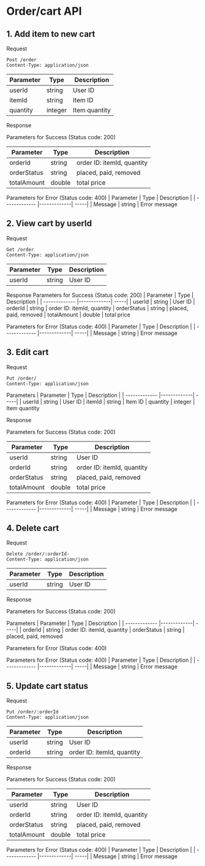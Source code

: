 # Order/cart API

## 1. Add item to new cart
Request
```
Post /order
Content-Type: application/json
```

| Parameter        | Type           | Description  |
| ------------- |-------------| -----|
| userId   | string  | User ID
| itemId    | string  | Item ID
| quantity     | integer  | Item quantity

Response

Parameters for Success (Status code: 200)

| Parameter        | Type           | Description  |
| ------------- |-------------| -----|
| orderId   | string  | order ID: itemId, quantity
| orderStatus    | string  | placed, paid, removed
| totalAmount     | double  | total price


Parameters for Error (Status code: 400)
| Parameter        | Type           | Description  |
| ------------- |-------------| -----|
| Message   | string  | Error message 
 
## 2. View cart by userId
Request
```
Get /order
Content-Type: application/json
```

| Parameter        | Type           | Description  |
| ------------- |-------------| -----|
| userId   | string  | User ID

Response
Parameters for Success (Status code: 200)
| Parameter        | Type           | Description  |
| ------------- |-------------| -----|
| userId   | string  | User ID
| orderId   | string  | order ID: itemId, quantity
| orderStatus    | string  | placed, paid, removed
| totalAmount     | double  | total price

Parameters for Error (Status code: 400)
| Parameter        | Type           | Description  |
| ------------- |-------------| -----|
| Message   | string  | Error message 
 

## 3. Edit cart
Request
```
Put /order/
Content-Type: application/json
```
Parameters
| Parameter        | Type           | Description  |
| ------------- |-------------| -----|
| userId   | string  | User ID
| itemId    | string  | Item ID
| quantity     | integer  | Item quantity

Response

Parameters for Success (Status code: 200)

| Parameter        | Type           | Description  |
| ------------- |-------------| -----|
| userId   | string  | User ID
| orderId   | string  | order ID: itemId, quantity
| orderStatus    | string  | placed, paid, removed
| totalAmount     | double  | total price

Parameters for Error (Status code: 400)
| Parameter        | Type           | Description  |
| ------------- |-------------| -----|
| Message   | string  | Error message 


## 4. Delete cart
Request
```
Delete /order/:orderId-
Content-Type: application/json
```

| Parameter        | Type           | Description  |
| ------------- |-------------| -----|
| userId   | string  | User ID

Response

Parameters for Success (Status code: 200)

Parameters
| Parameter        | Type           | Description  |
| ------------- |-------------| -----|
| orderId   | string  | order ID: itemId, quantity
| orderStatus    | string  | placed, paid, removed

Parameters for Error (Status code: 400)

Parameters for Error (Status code: 400)
| Parameter        | Type           | Description  |
| ------------- |-------------| -----|
| Message   | string  | Error message 


## 5. Update cart status
Request
```
Put /order/:orderId
Content-Type: application/json
```
| Parameter        | Type           | Description  |
| ------------- |-------------| -----|
| userId   | string  | User ID
| orderId   | string  | order ID: itemId, quantity

Response

Parameters for Success (Status code: 200)

| Parameter        | Type           | Description  |
| ------------- |-------------| -----|
| userId   | string  | User ID
| orderId   | string  | order ID: itemId, quantity
| orderStatus    | string  | placed, paid, removed
| totalAmount     | double  | total price

Parameters for Error (Status code: 400)
| Parameter        | Type           | Description  |
| ------------- |-------------| -----|
| Message   | string  | Error message 

